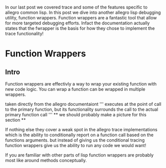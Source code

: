 In our last post we covered trace and some of the features specific to allegro common lisp. In this post we dive into another allegro lisp debugging utility, function wrappers. Function wrappers are a fantastic tool that allow for more targeted debugging efforts. Infact the documentation actually states that the fwrapper is the basis for how they chose to implement the trace functionality! 
# Function Wrappers

## Intro
Function wrappers are effectivly a way to wrap your existing function with new code logic. You can wrap a function can be wrapped in multiple wrappers. 

taken directly from the allegro documentaiont 
''' executes at the point of call to the primary function, but its functionality surrounds the call to the actual primary function call '''
** we should probably make a picture for this section **

If nothing else they cover a weak spot in the allegro trace implementations which is the ability to conditionally report on a function call based on the functions arguments. but instead of giving us the conditional tracing function wrappers give us the ability to run any code we would want!

If you are familiar with other parts of lisp function wrappers are probably most like around methods conceptually. 

